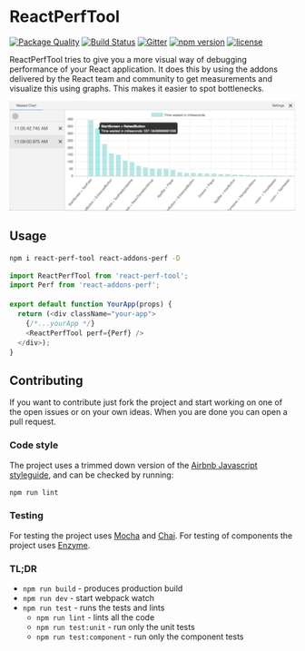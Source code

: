 # ReactPerfTool

[![Package Quality](http://npm.packagequality.com/badge/react-perf-tool.png)](http://packagequality.com/#?package=react-perf-tool)
[![Build Status](https://travis-ci.org/RamonGebben/react-perf-tool.svg?branch=master)](https://travis-ci.org/RamonGebben/react-perf-tool) [![Gitter](https://badges.gitter.im/RamonGebben/react-perf-tool.svg)](https://gitter.im/RamonGebben/react-perf-tool?utm_source=badge&utm_medium=badge&utm_campaign=pr-badge)
[![npm version](https://badge.fury.io/js/react-perf-tool.svg)](https://badge.fury.io/js/react-perf-tool)
[![license](https://img.shields.io/github/license/RamonGebben/react-perf-tool.svg?maxAge=2592000)](https://github.com/RamonGebben/react-perf-tool/blob/master/LICENSE)

ReactPerfTool tries to give you a more visual way of debugging performance of your React application.
It does this by using the addons delivered by the React team and community to get measurements and visualize this using graphs. This makes it easier to spot bottlenecks.

![screenshot](./screenshot.png)

## Usage

```bash
npm i react-perf-tool react-addons-perf -D
```

```javascript
import ReactPerfTool from 'react-perf-tool';
import Perf from 'react-addons-perf';

export default function YourApp(props) {
  return (<div className="your-app">
    {/*...yourApp */}
    <ReactPerfTool perf={Perf} />
  </div>);
}
```

## Contributing

If you want to contribute just fork the project and start working on one of the open issues or on your own ideas.
When you are done you can open a pull request.

### Code style
The project uses a trimmed down version of the [Airbnb Javascript styleguide](https://github.com/airbnb/javascript), and can be checked by running:

```bash
npm run lint
```

### Testing
For testing the project uses [Mocha](http://mochajs.org/) and [Chai](http://chaijs.com/).
For testing of components the project uses [Enzyme](https://github.com/airbnb/enzyme).

### TL;DR

* `npm run build` - produces production build
* `npm run dev` - start webpack watch
* `npm run test` - runs the tests and lints
  - `npm run lint` - lints all the code
  - `npm run test:unit` - run only the unit tests
  - `npm run test:component` - run only the component tests
